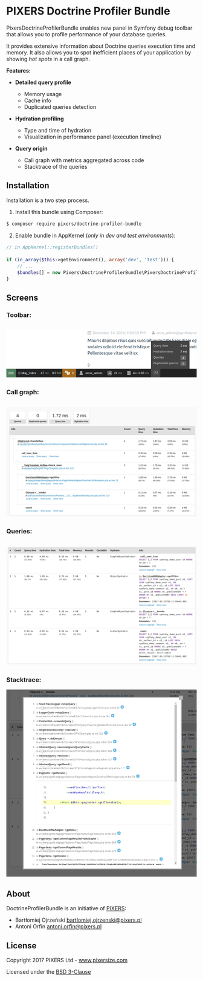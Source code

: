 PIXERS Doctrine Profiler Bundle
===============================
PixersDoctrineProfilerBundle enables new panel in Symfony debug toolbar that allows
you to profile performance of your database queries.

It provides extensive information about Doctrine queries execution time and memory. It also
allows you to spot inefficient places of your application by showing _hot spots_ in a call graph.

**Features:**

- **Detailed query profile**
    - Memory usage
    - Cache info
    - Duplicated queries detection

- **Hydration profiling**
    - Type and time of hydration
    - Visualization in performance panel (execution timeline)

- **Query origin**
    - Call graph with metrics aggregated across code
    - Stacktrace of the queries

Installation
------------

Installation is a two step process.

1. Install this bundle using Composer:

```bash
$ composer require pixers/doctrine-profiler-bundle
```

2. Enable bundle in AppKernel (_only in dev and test environments_):

```php
// in AppKernel::registerBundles()

if (in_array($this->getEnvironment(), array('dev', 'test'))) {
    // ...
    $bundles[] = new Pixers\DoctrineProfilerBundle\PixersDoctrineProfilerBundle();
}
```

Screens
-------

### Toolbar:


![Toolbar](Resources/doc/toolbar.png)
---

### Call graph:

![Call graph](Resources/doc/callgraph.png)
---

### Queries:

![Table](Resources/doc/table.png)
---

### Stacktrace:

![Stacktrace](Resources/doc/trace.png)


About
-------

DoctrineProfilerBundle is an initiative of [PIXERS](http://pixersize.com):

* Bartłomiej Ojrzeński <bartlomiej.ojrzenski@pixers.pl>
* Antoni Orfin <antoni.orfin@pixers.pl>

License
-------

Copyright 2017 PIXERS Ltd - www.pixersize.com

Licensed under the [BSD 3-Clause](LICENSE)
